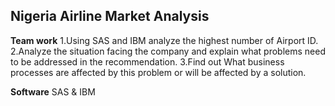 ## Nigeria Airline Market Analysis

**Team work**
1.Using SAS and IBM analyze the highest number of Airport ID. 
2.Analyze the situation facing the company and explain what problems need to be addressed in the recommendation. 
3.Find out What business processes are affected by this problem or will be affected by a solution.

**Software**
SAS & IBM
